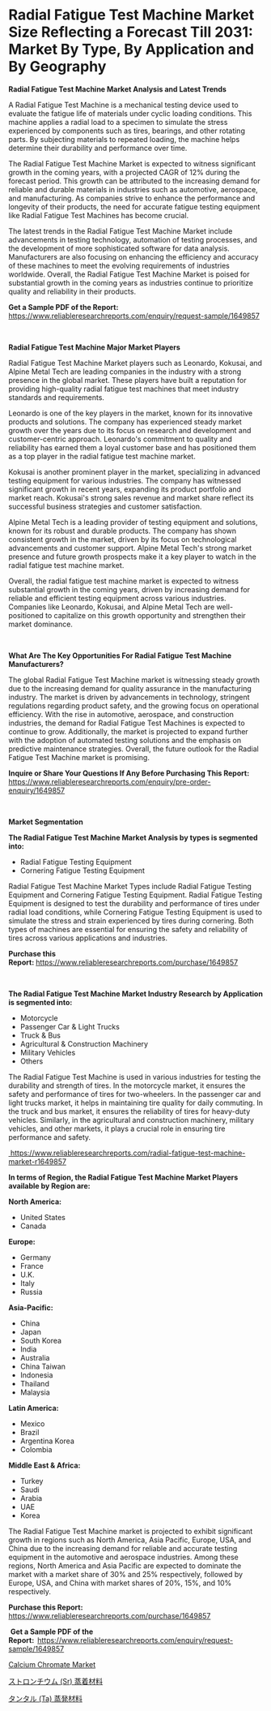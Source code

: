 <p><h1>Radial Fatigue Test Machine Market Size Reflecting a Forecast Till 2031: Market By Type, By Application and By Geography</h1></p><p><strong>Radial Fatigue Test Machine Market Analysis and Latest Trends</strong></p>
<p><p>A Radial Fatigue Test Machine is a mechanical testing device used to evaluate the fatigue life of materials under cyclic loading conditions. This machine applies a radial load to a specimen to simulate the stress experienced by components such as tires, bearings, and other rotating parts. By subjecting materials to repeated loading, the machine helps determine their durability and performance over time.</p><p>The Radial Fatigue Test Machine Market is expected to witness significant growth in the coming years, with a projected CAGR of 12% during the forecast period. This growth can be attributed to the increasing demand for reliable and durable materials in industries such as automotive, aerospace, and manufacturing. As companies strive to enhance the performance and longevity of their products, the need for accurate fatigue testing equipment like Radial Fatigue Test Machines has become crucial.</p><p>The latest trends in the Radial Fatigue Test Machine Market include advancements in testing technology, automation of testing processes, and the development of more sophisticated software for data analysis. Manufacturers are also focusing on enhancing the efficiency and accuracy of these machines to meet the evolving requirements of industries worldwide. Overall, the Radial Fatigue Test Machine Market is poised for substantial growth in the coming years as industries continue to prioritize quality and reliability in their products.</p></p>
<p><strong>Get a Sample PDF of the Report:&nbsp;</strong> <a href="https://www.reliableresearchreports.com/enquiry/request-sample/1649857">https://www.reliableresearchreports.com/enquiry/request-sample/1649857</a></p>
<p>&nbsp;</p>
<p><strong>Radial Fatigue Test Machine Major Market Players</strong></p>
<p><p>Radial Fatigue Test Machine Market players such as Leonardo, Kokusai, and Alpine Metal Tech are leading companies in the industry with a strong presence in the global market. These players have built a reputation for providing high-quality radial fatigue test machines that meet industry standards and requirements.</p><p>Leonardo is one of the key players in the market, known for its innovative products and solutions. The company has experienced steady market growth over the years due to its focus on research and development and customer-centric approach. Leonardo's commitment to quality and reliability has earned them a loyal customer base and has positioned them as a top player in the radial fatigue test machine market.</p><p>Kokusai is another prominent player in the market, specializing in advanced testing equipment for various industries. The company has witnessed significant growth in recent years, expanding its product portfolio and market reach. Kokusai's strong sales revenue and market share reflect its successful business strategies and customer satisfaction.</p><p>Alpine Metal Tech is a leading provider of testing equipment and solutions, known for its robust and durable products. The company has shown consistent growth in the market, driven by its focus on technological advancements and customer support. Alpine Metal Tech's strong market presence and future growth prospects make it a key player to watch in the radial fatigue test machine market.</p><p>Overall, the radial fatigue test machine market is expected to witness substantial growth in the coming years, driven by increasing demand for reliable and efficient testing equipment across various industries. Companies like Leonardo, Kokusai, and Alpine Metal Tech are well-positioned to capitalize on this growth opportunity and strengthen their market dominance.</p></p>
<p>&nbsp;</p>
<p><strong>What Are The Key Opportunities For Radial Fatigue Test Machine Manufacturers?</strong></p>
<p><p>The global Radial Fatigue Test Machine market is witnessing steady growth due to the increasing demand for quality assurance in the manufacturing industry. The market is driven by advancements in technology, stringent regulations regarding product safety, and the growing focus on operational efficiency. With the rise in automotive, aerospace, and construction industries, the demand for Radial Fatigue Test Machines is expected to continue to grow. Additionally, the market is projected to expand further with the adoption of automated testing solutions and the emphasis on predictive maintenance strategies. Overall, the future outlook for the Radial Fatigue Test Machine market is promising.</p></p>
<p><strong>Inquire or Share Your Questions If Any Before Purchasing This Report:</strong> <a href="https://www.reliableresearchreports.com/enquiry/pre-order-enquiry/1649857">https://www.reliableresearchreports.com/enquiry/pre-order-enquiry/1649857</a></p>
<p>&nbsp;</p>
<p><strong>Market Segmentation</strong></p>
<p><strong>The Radial Fatigue Test Machine Market Analysis by types is segmented into:</strong></p>
<p><ul><li>Radial Fatigue Testing Equipment</li><li>Cornering Fatigue Testing Equipment</li></ul></p>
<p><p>Radial Fatigue Test Machine Market Types include Radial Fatigue Testing Equipment and Cornering Fatigue Testing Equipment. Radial Fatigue Testing Equipment is designed to test the durability and performance of tires under radial load conditions, while Cornering Fatigue Testing Equipment is used to simulate the stress and strain experienced by tires during cornering. Both types of machines are essential for ensuring the safety and reliability of tires across various applications and industries.</p></p>
<p><strong>Purchase this Report:&nbsp;</strong><a href="https://www.reliableresearchreports.com/purchase/1649857">https://www.reliableresearchreports.com/purchase/1649857</a></p>
<p>&nbsp;</p>
<p><strong>The Radial Fatigue Test Machine Market Industry Research by Application is segmented into:</strong></p>
<p><ul><li>Motorcycle</li><li>Passenger Car & Light Trucks</li><li>Truck & Bus</li><li>Agricultural & Construction Machinery</li><li>Military Vehicles</li><li>Others</li></ul></p>
<p><p>The Radial Fatigue Test Machine is used in various industries for testing the durability and strength of tires. In the motorcycle market, it ensures the safety and performance of tires for two-wheelers. In the passenger car and light trucks market, it helps in maintaining tire quality for daily commuting. In the truck and bus market, it ensures the reliability of tires for heavy-duty vehicles. Similarly, in the agricultural and construction machinery, military vehicles, and other markets, it plays a crucial role in ensuring tire performance and safety.</p></p>
<p><a href="https://www.reliableresearchreports.com/radial-fatigue-test-machine-market-r1649857">&nbsp;https://www.reliableresearchreports.com/radial-fatigue-test-machine-market-r1649857</a></p>
<p><strong>In terms of Region, the Radial Fatigue Test Machine Market Players available by Region are:</strong></p>
<p>
    <p> <strong> North America: </strong>
        <ul>
            <li>United States</li>
            <li>Canada</li>
        </ul>
        </p> 
    <p> <strong> Europe: </strong>
        <ul>
            <li>Germany</li>
            <li>France</li>
            <li>U.K.</li>
            <li>Italy</li>
            <li>Russia</li>
        </ul>
        </p> 
    <p> <strong> Asia-Pacific: </strong>
        <ul>
            <li>China</li>
            <li>Japan</li>
            <li>South Korea</li>
            <li>India</li>
            <li>Australia</li>
            <li>China Taiwan</li>
            <li>Indonesia</li>
            <li>Thailand</li>
            <li>Malaysia</li>
        </ul>
        </p> 
    <p> <strong> Latin America: </strong>
        <ul>
            <li>Mexico</li>
            <li>Brazil</li>
            <li>Argentina Korea</li>
            <li>Colombia</li>
        </ul>
        </p> 
    <p> <strong> Middle East & Africa: </strong>
        <ul>
            <li>Turkey</li>
            <li>Saudi</li>
            <li>Arabia</li>
            <li>UAE</li>
            <li>Korea</li>
        </ul>
    </p>
    </p>
<p><p>The Radial Fatigue Test Machine market is projected to exhibit significant growth in regions such as North America, Asia Pacific, Europe, USA, and China due to the increasing demand for reliable and accurate testing equipment in the automotive and aerospace industries. Among these regions, North America and Asia Pacific are expected to dominate the market with a market share of 30% and 25% respectively, followed by Europe, USA, and China with market shares of 20%, 15%, and 10% respectively.</p></p>
<p><strong>Purchase this Report: </strong><a href="https://www.reliableresearchreports.com/purchase/1649857">https://www.reliableresearchreports.com/purchase/1649857</a></p>
<p>&nbsp;<strong>Get a Sample PDF of the Report:&nbsp;&nbsp;</strong><a href="https://www.reliableresearchreports.com/enquiry/request-sample/1649857">https://www.reliableresearchreports.com/enquiry/request-sample/1649857</a></p>
<p><strong></strong></p>
<p><p><a href="https://view.publitas.com/reportprime-1/calcium-chromate-market-the-key-to-successful-business-strategy-forecast-till-2031/">Calcium Chromate Market</a></p><p><a href="https://github.com/lrlmopnhwd79300/Market-Research-Report-List-2/blob/main/901463393819.md">ストロンチウム (Sr) 蒸着材料</a></p><p><a href="https://github.com/EstelWisozk1/Market-Research-Report-List-1/blob/main/891736293820.md">タンタル (Ta) 蒸発材料</a></p></p>